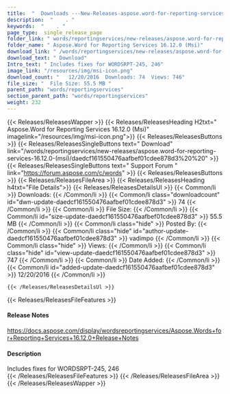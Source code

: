 ```yaml
---
title:  "  Downloads ---New-Releases-aspose.word-for-reporting-services-16.12.0-(msi) . " 
description:  "    . " 
keywords:  "    . " 
page_type:  single_release_page
folder_link: " words/reportingservices/new-releases/aspose.word-for-reporting-services-16.12.0-(msi)/"
folder_name: " Aspose.Word for Reporting Services 16.12.0 (Msi)"
download_link: " /words/reportingservices/new-releases/aspose.word-for-reporting-services-16.12.0-(msi)/daedcf161550476aafbef01cdee878d3"
download_text: " Download"
Intro_text: " Includes fixes for WORDSRPT-245, 246"
image_link: "/resources/img/msi-icon.png"
download_count: "   12/20/2016  Downloads: 74  Views: 746"
file_size: "  File Size: 55.5 MB "
parent_path: "words/reportingservices"
section_parent_path: "words/reportingservices"
weight: 232
---
```


{{< Releases/ReleasesWapper >}}
  {{< Releases/ReleasesHeading H2txt=" Aspose.Word for Reporting Services 16.12.0 (Msi)" imagelink="/resources/img/msi-icon.png">}}
  {{< Releases/ReleasesButtons >}}
    {{< Releases/ReleasesSingleButtons text=" Download" link="/words/reportingservices/new-releases/aspose.word-for-reporting-services-16.12.0-(msi)/daedcf161550476aafbef01cdee878d3%20%20" >}}
    {{< Releases/ReleasesSingleButtons text=" Support Forum " link="https://forum.aspose.com/c/words" >}}
  {{< Releases/ReleasesButtons >}}
  {{< Releases/ReleasesFileArea >}}
    {{< Releases/ReleasesHeading h4txt="File Details">}}
    {{< Releases/ReleasesDetailsUl >}}
            {{< Common/li  >}} Downloads: {{< /Common/li >}} 
      {{< Common/li class="downloadcount" id="dwn-update-daedcf161550476aafbef01cdee878d3" >}} 74 {{< /Common/li >}} 
      {{< Common/li  >}} File Size: {{< /Common/li >}} 
      {{< Common/li id="size-update-daedcf161550476aafbef01cdee878d3" >}} 55.5 MB {{< /Common/li >}} 
      {{< Common/li  class="hide" >}} Posted By: {{< /Common/li >}} 
      {{< Common/li class="hide" id="author-update-daedcf161550476aafbef01cdee878d3" >}} vadimpo {{< /Common/li >}} 
      {{< Common/li class="hide"  >}} Views: {{< /Common/li >}} 
      {{< Common/li class="hide" id="view-update-daedcf161550476aafbef01cdee878d3" >}} 747 {{< /Common/li >}} 
      {{< Common/li  >}} Date Added: {{< /Common/li >}} 
      {{< Common/li id="added-update-daedcf161550476aafbef01cdee878d3" >}} 12/20/2016 {{< /Common/li >}} 

    {{< /Releases/ReleasesDetailsUl >}}

  {{< Releases/ReleasesFileFeatures >}}
      <h4>Release Notes</h4><div><a href="https://docs.aspose.com/display/wordsreportingservices/Aspose.Words+for+Reporting+Services+16.12.0+Release+Notes">https://docs.aspose.com/display/wordsreportingservices/Aspose.Words+for+Reporting+Services+16.12.0+Release+Notes</a></div><h4>Description</h4><div class="HTMLDescription">Includes fixes for WORDSRPT-245, 246</div>
  {{< /Releases/ReleasesFileFeatures >}}
 {{< /Releases/ReleasesFileArea >}}
{{< /Releases/ReleasesWapper >}}


